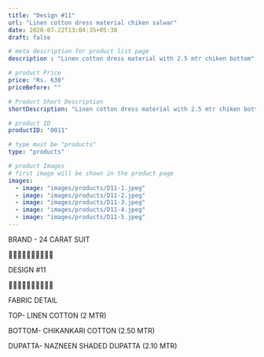 ```yaml
---
title: "Design #11"
url: "Linen cotton dress material chiken salwar"
date: 2020-07-22T13:04:35+05:30
draft: false

# meta description for product list page
description : "Linen cotton dress material with 2.5 mtr chiken bottom"

# product Price
price: "Rs. 630"
priceBefore: ""

# Product Short Description
shortDescription: "Linen cotton dress material with 2.5 mtr chiken bottom"

# product ID
productID: "0011"

# type must be "products"
type: "products"

# product Images
# first image will be shown in the product page
images:
  - image: "images/products/D11-1.jpeg"
  - image: "images/products/D11-2.jpeg"
  - image: "images/products/D11-3.jpeg"
  - image: "images/products/D11-4.jpeg"
  - image: "images/products/D11-5.jpeg"
---
```

BRAND - 24 CARAT SUIT

💐💐💐💐💐💐💐💐💐💐

DESIGN #11

🌷🌷🌷🌷🌷🌷🌷🌷🌷🌷

FABRIC DETAIL

TOP- LINEN COTTON (2 MTR)

BOTTOM- CHIKANKARI COTTON (2.50 MTR)

DUPATTA- NAZNEEN SHADED DUPATTA (2.10 MTR)
